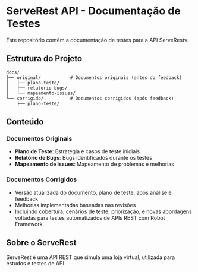 # ServeRest API - Documentação de Testes

Este repositório contém a documentação de testes para a API ServeRestv.

## Estrutura do Projeto

```
docs/
├── original/           # Documentos originais (antes do feedback)
│   ├── plano-teste/
│   ├── relatorio-bugs/
│   └── mapeamento-issues/
└── corrigido/          # Documentos corrigidos (após feedback)
    ├── plano-teste/

```

## Conteúdo

### Documentos Originais
- **Plano de Teste**: Estratégia e casos de teste iniciais
- **Relatório de Bugs**: Bugs identificados durante os testes
- **Mapeamento de Issues**: Mapeamento de problemas e melhorias

### Documentos Corrigidos
- Versão atualizada do documento, plano de teste, após análise e feedback
- Melhorias implementadas baseadas nas revisões
- Incluindo cobertura, cenários de teste, priorização, e novas abordagens voltadas para testes automatizados de APIs REST com Robot Framework.

## Sobre o ServeRest

ServeRest é uma API REST que simula uma loja virtual, utilizada para estudos e testes de API.
